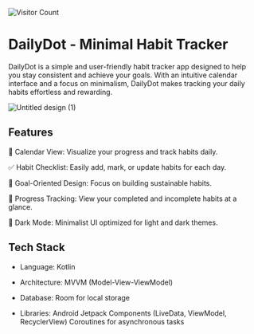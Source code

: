 ![Visitor Count](https://profile-counter.glitch.me/{DailyDot}/count.svg)

# DailyDot - Minimal Habit Tracker
DailyDot is a simple and user-friendly habit tracker app designed to help you stay consistent and achieve your goals. With an intuitive calendar interface and a focus on minimalism, DailyDot makes tracking your daily habits effortless and rewarding.

![Untitled design (1)](https://github.com/user-attachments/assets/29f11c51-025b-46bf-804e-563aa7bd9ef8)


## Features
📅 Calendar View: Visualize your progress and track habits daily.

✅ Habit Checklist: Easily add, mark, or update habits for each day.

🎯 Goal-Oriented Design: Focus on building sustainable habits.

🔄 Progress Tracking: View your completed and incomplete habits at a glance.

🌙 Dark Mode: Minimalist UI optimized for light and dark themes.


## Tech Stack
- Language: Kotlin

- Architecture: MVVM (Model-View-ViewModel)

- Database: Room for local storage

- Libraries: Android Jetpack Components (LiveData, ViewModel, RecyclerView)
Coroutines for asynchronous tasks
